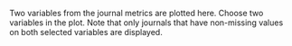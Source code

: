 Two variables from the journal metrics are plotted here. Choose two variables in the plot. Note that only journals that have non-missing values on both selected variables are displayed.
